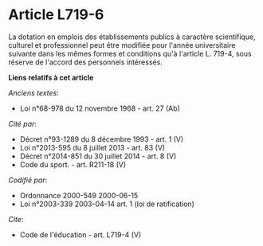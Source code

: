 # Article L719-6

La dotation en emplois des établissements publics à caractère scientifique, culturel et professionnel peut être modifiée pour
l'année universitaire suivante dans les mêmes formes et conditions qu'à l'article L. 719-4, sous réserve de l'accord des
personnels intéressés.

**Liens relatifs à cet article**

_Anciens textes_:

  - Loi n°68-978 du 12 novembre 1968 - art. 27 (Ab)

_Cité par_:

  - Décret n°93-1289 du 8 décembre 1993 - art. 1 (V)
  - Loi n°2013-595 du 8 juillet 2013 - art. 83 (V)
  - Décret n°2014-851 du 30 juillet 2014 - art. 8 (V)
  - Code du sport. - art. R211-18 (V)

_Codifié par_:

  - Ordonnance 2000-549 2000-06-15
  - Loi n°2003-339 2003-04-14 art. 1 (loi de ratification)

_Cite_:

  - Code de l'éducation - art. L719-4 (V)
